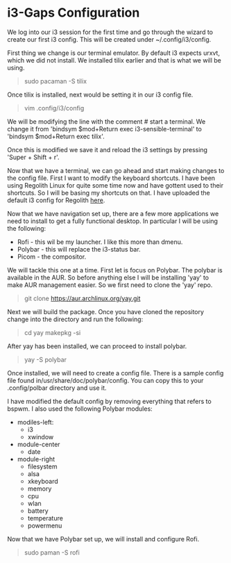 # i3-Gaps Configuration  

We log into our i3 session for the first time and go through the wizard to create our first i3 config. This will be created under ~/.config/i3/config.  

First thing we change is our terminal emulator. By default i3 expects urxvt, which we did not install. We installed tilix earlier and that is what we will be using.

> sudo pacaman -S tilix  

Once tilix is installed, next would be setting it in our i3 config file.  

> vim .config/i3/config  

We will be modifying the line with the comment \# start a terminal. We change it from 'bindsym $mod+Return exec i3-sensible-terminal' to 'bindsym $mod+Return exec tilix'.  

Once this is modified we save it and reload the i3 settings by pressing 'Super + Shift + r'.  

Now that we have a terminal, we can go ahead and start making changes to the config file. First I want to modify the keyboard shortcuts. I have been using Regolith Linux for quite some time now and have gottent used to their shortcuts. So I will be basing my shortcuts on that. I have uploaded the default i3 config for Regolith [here][1].

Now that we have navigation set up, there are a few more applications we need to install to get a fully functional desktop. In particular I will be using the following:  
- Rofi - this wil be my launcher. I like this more than dmenu.
- Polybar - this will replace the i3-status bar.
- Picom - the compositor.  

We will tackle this one at a time. First let is focus on Polybar. The polybar is available in the AUR. So before anything else I will be installing 'yay' to make AUR management easier. So we first need to clone the 'yay' repo.  

> git clone https://aur.archlinux.org/yay.git

Next we will build the package. Once you have cloned the repository change into the directory and run the following:  

> cd yay
> makepkg -si

After yay has been installed, we can proceed to install polybar.  

> yay -S polybar  

Once installed, we will need to create a config file. There is a sample config file found in/usr/share/doc/polybar/config. You can copy this to your .config/polbar directory and use it.  

I have modified the default config by removing everything that refers to bspwm. I also used the following Polybar modules:  
- modiles-left:
  - i3
  - xwindow
- module-center
  - date
- module-right
  - filesystem
  - alsa
  - xkeyboard
  - memory
  - cpu
  - wlan
  - battery
  - temperature
  - powermenu  

Now that we have Polybar set up, we will install and configure Rofi.  

> sudo paman -S rofi  



[1]: ./files/regolith_i3_default_config
